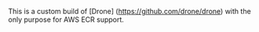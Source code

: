This is a custom build of [Drone] (https://github.com/drone/drone)
with the only purpose for AWS ECR  support.

